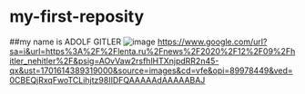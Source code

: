 # my-first-reposity
##my name is ADOLF GITLER
![image](https://www.google.com/url?sa=i&url=https%3A%2F%2Fwww.radiosvoboda.org%2Fa%2F25281750.html&psig=AOvVaw2rsfhlHTXnjpdRR2n45-qx&ust=1701614389319000&source=images&cd=vfe&opi=89978449&ved=0CBEQjRxqFwoTCLihjtz98IIDFQAAAAAdAAAAABAE)
https://www.google.com/url?sa=i&url=https%3A%2F%2Flenta.ru%2Fnews%2F2020%2F12%2F09%2Fhitler_nehitler%2F&psig=AOvVaw2rsfhlHTXnjpdRR2n45-qx&ust=1701614389319000&source=images&cd=vfe&opi=89978449&ved=0CBEQjRxqFwoTCLihjtz98IIDFQAAAAAdAAAAABAJ
